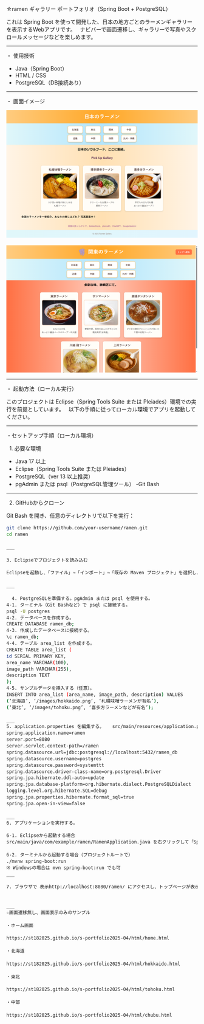 
☆ramen ギャラリー
ポートフォリオ（Spring Boot + PostgreSQL）

これは Spring Boot を使って開発した、日本の地方ごとのラーメンギャラリーを表示するWebアプリです。  
ナビバーで画面遷移し、ギャラリーで写真やスクロールメッセージなどを楽しめます。

---

・ 使用技術

- Java（Spring Boot）
- HTML / CSS
- PostgreSQL（DB接続あり）

---

・ 画面イメージ

![トップページのスクリーンショット](./ramen/screenshot.png)  
![関東のスクリーンショット](./ramen/screenshot2.png)

---

・ 起動方法（ローカル実行）

このプロジェクトは Eclipse（Spring Tools Suite または Pleiades）環境での実行を前提としています。  
以下の手順に従ってローカル環境でアプリを起動してください。

---

・セットアップ手順（ローカル環境）

  1. 必要な環境

- Java 17 以上
- Eclipse（Spring Tools Suite または Pleiades）
- PostgreSQL（ver 13 以上推奨）
- pgAdmin または psql（PostgreSQL管理ツール）
-Git Bash

---

2. GitHubからクローン

Git Bash を開き、任意のディレクトリで以下を実行：

```bash
git clone https://github.com/your-username/ramen.git
cd ramen

___

3. Eclipseでプロジェクトを読み込む

Eclipseを起動し、「ファイル」→「インポート」→「既存の Maven プロジェクト」を選択し、ramen フォルダを指定する。プロジェクトが読み込まれたらビルドが完了するまで待つ。

___

  4. PostgreSQLを準備する。pgAdmin または psql を使用する。  
4-1. ターミナル（Git Bashなど）で psql に接続する。
psql -U postgres
4-2. データベースを作成する。
CREATE DATABASE ramen_db;
4-3. 作成したデータベースに接続する。
\c ramen_db;
4-4. テーブル area_list を作成する。
CREATE TABLE area_list (
id SERIAL PRIMARY KEY,
area_name VARCHAR(100),
image_path VARCHAR(255),
description TEXT
);
4-5. サンプルデータを挿入する（任意）。
INSERT INTO area_list (area_name, image_path, description) VALUES
(‘北海道’, ‘/images/hokkaido.png’, ‘札幌味噌ラーメンが有名’),
(‘東北’, ‘/images/tohoku.png’, ‘喜多方ラーメンなどが有名’);

___
5. application.properties を編集する。   src/main/resources/application.properties に以下の内容を貼り付ける。  
spring.application.name=ramen
server.port=8080
server.servlet.context-path=/ramen
spring.datasource.url=jdbc:postgresql://localhost:5432/ramen_db
spring.datasource.username=postgres
spring.datasource.password=systemttt
spring.datasource.driver-class-name=org.postgresql.Driver
spring.jpa.hibernate.ddl-auto=update
spring.jpa.database-platform=org.hibernate.dialect.PostgreSQLDialect
logging.level.org.hibernate.SQL=debug
spring.jpa.properties.hibernate.format_sql=true
spring.jpa.open-in-view=false

___
6. アプリケーションを実行する。

6-1. Eclipseから起動する場合
src/main/java/com/example/ramen/RamenApplication.java を右クリックして「Spring Boot アプリケーションとして実行」を選択する。

6-2. ターミナルから起動する場合（プロジェクトルートで）
./mvnw spring-boot:run
※ Windowsの場合は mvn spring-boot:run でも可
___

7. ブラウザで 表示http://localhost:8080/ramen/ にアクセスし、トップページが表示されることを確認する。  


___
☆画面遷移無し、画面表示のみのサンプル

・ホーム画面

https://st182025.github.io/s-portfolio2025-04/html/home.html

・北海道

https://st182025.github.io/s-portfolio2025-04/html/hokkaido.html

・東北

https://st182025.github.io/s-portfolio2025-04/html/tohoku.html

・中部

https://st182025.github.io/s-portfolio2025-04/html/chubu.html

